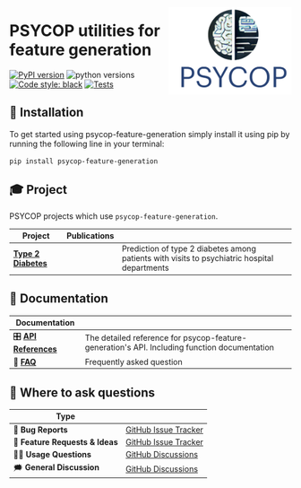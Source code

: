 <a href="https://github.com/Aarhus-Psychiatry-Research/psycop-feature-generation"><img src="https://github.com/Aarhus-Psychiatry-Research/psycop-ml-utils/blob/main/docs/_static/icon_with_title.png?raw=true" width="220" align="right"/></a>

# PSYCOP utilities for feature generation

[![PyPI version](https://badge.fury.io/py/psycop-feature-generation.svg)](https://pypi.org/project/psycop-feature-generation/)
![python versions](https://img.shields.io/badge/Python-%3E=3.9-blue)
[![Code style: black](https://img.shields.io/badge/Code%20Style-Black-black)](https://black.readthedocs.io/en/stable/the_black_code_style/current_style.html)
[![Tests](https://github.com/MartinBernstorff/psycop-feature-generation/actions/workflows/tests.yml/badge.svg)][tests]

[tests]: https://github.com/{{cookiecutter.github_user}}/{{cookiecutter.project_name}}/actions?workflow=Tests

## 🔧 Installation
To get started using psycop-feature-generation simply install it using pip by running the following line in your terminal:

```
pip install psycop-feature-generation
```

## 🎓 Project
PSYCOP projects which use `psycop-feature-generation`.

| Project                | Publications |     |
| -----------------------|----------| ---------------------------------------------------------------------------------- |
| **[Type 2 Diabetes]** |          | Prediction of type 2 diabetes among patients with visits to psychiatric hospital departments |

[Type 2 diabetes]: https://github.com/Aarhus-Psychiatry-Research/t2d-feature-generation

## 📖 Documentation

| Documentation              |                                                                                    |
| -------------------------- | ---------------------------------------------------------------------------------- |
| 🎛 **[API References]**     | The detailed reference for psycop-feature-generation's API. Including function documentation |
| 🙋 **[FAQ]**                | Frequently asked question                                                          |

[api references]: https://Aarhus-Psychiatry-Research.github.io/psycop-feature-generation/
[FAQ]: https://Aarhus-Psychiatry-Research.github.io/psycop-feature-generation/faq.html

## 💬 Where to ask questions

| Type                           |                        |
| ------------------------------ | ---------------------- |
| 🚨 **Bug Reports**              | [GitHub Issue Tracker] |
| 🎁 **Feature Requests & Ideas** | [GitHub Issue Tracker] |
| 👩‍💻 **Usage Questions**          | [GitHub Discussions]   |
| 🗯 **General Discussion**       | [GitHub Discussions]   |

[github issue tracker]: https://github.com/Aarhus-Psychiatry-Research/psycop-feature-generation/issues
[github discussions]: https://github.com/Aarhus-Psychiatry-Research/psycop-feature-generation/discussions


